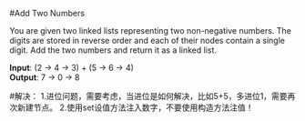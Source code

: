 #Add Two Numbers

You are given two linked lists representing two non-negative numbers. The digits are stored in reverse order and each of their nodes contain a single digit. Add the two numbers and return it as a linked list.

**Input**: (2 -> 4 -> 3) + (5 -> 6 -> 4)<br>
**Output**: 7 -> 0 -> 8

#解决：
1.进位问题，需要考虑，当进位是如何解决，比如5+5，多进位1，需要再次新建节点。
2.使用set设值方法注入数字，不要使用构造方法注值！
